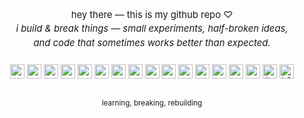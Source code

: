 <p align="center">
  <span style="display:inline-block; max-width:440px; font-size:1.06em; line-height:1.5;">
    hey there — this is my github repo ♡<br>
    <i>i build & break things — small experiments, half-broken ideas,  
    and code that sometimes works better than expected.</i>
  </span>
</p>

###

<div align="center">
  <img src="https://img.shields.io/badge/Go-00ADD8?style=for-the-badge&logo=go&logoColor=white" height="23" />
  <img src="https://img.shields.io/badge/Rust-000000?style=for-the-badge&logo=rust&logoColor=white" height="23" />
  <img src="https://img.shields.io/badge/.NET-512BD4?style=for-the-badge&logo=.net&logoColor=white" height="23" />
  <img src="https://img.shields.io/badge/Python-3776AB?style=for-the-badge&logo=python&logoColor=FFD43B" height="23" />
  <img src="https://img.shields.io/badge/Lua-2C2D72?style=for-the-badge&logo=lua&logoColor=white" height="23" />
<img src="https://img.shields.io/badge/Vue.js-4FC08D?style=for-the-badge&logo=vue.js&logoColor=white" height="23" alt="vuejs logo" />
  <img src="https://img.shields.io/badge/MongoDB-47A248?style=for-the-badge&logo=mongodb&logoColor=white" height="23" />
  <img src="https://img.shields.io/badge/Google%20Cloud-4285F4?style=for-the-badge&logo=google-cloud&logoColor=white" height="23" />
  <img src="https://img.shields.io/badge/AWS-232F3E?style=for-the-badge&logo=amazon-aws&logoColor=white" height="23" />
  <img src="https://img.shields.io/badge/Vercel-000000?style=for-the-badge&logo=vercel&logoColor=white" height="23" />
  <img src="https://img.shields.io/badge/Redis-DC382D?style=for-the-badge&logo=redis&logoColor=white" height="23" />
  <img src="https://img.shields.io/badge/PyTorch-EE4C2C?style=for-the-badge&logo=pytorch&logoColor=white" height="23" />
  <img src="https://img.shields.io/badge/OpenCV-5C3EE8?style=for-the-badge&logo=opencv&logoColor=white" height="23" />
  <img src="https://img.shields.io/badge/Linux-FCC624?style=for-the-badge&logo=linux&logoColor=000000" height="23" />
<img src="https://img.shields.io/badge/WebAssembly-654FF0?style=for-the-badge&logo=webassembly&logoColor=white" height="23" alt="wasm logo" />
<img src="https://img.shields.io/badge/LLVM-185CFF?style=for-the-badge&logo=llvm&logoColor=white" height="23" alt="llvm logo" />
  <img src="https://img.shields.io/badge/Kubernetes-326CE5?style=for-the-badge&logo=kubernetes&logoColor=white" height="23" alt="k8s logo" />
</div>

##
<p align="center">
  <sub>learning, breaking, rebuilding</sub>
</p>
